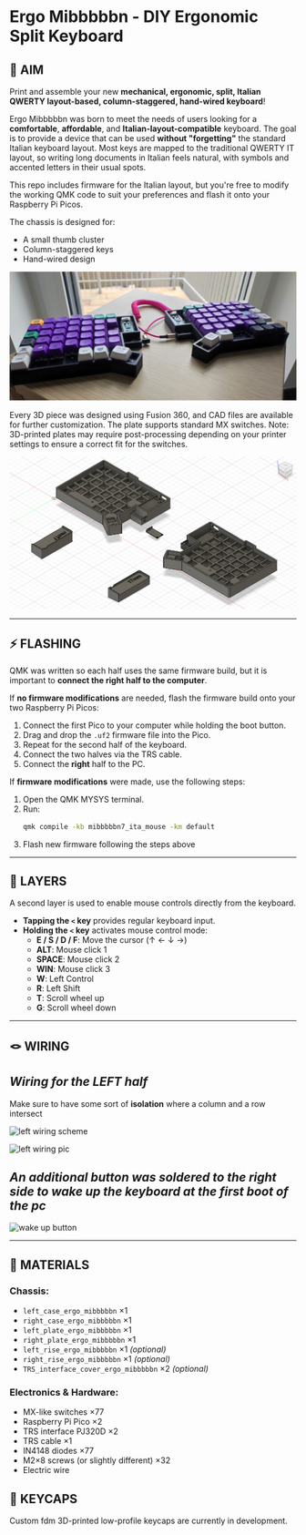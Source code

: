 # Ergo Mibbbbbn - DIY Ergonomic Split Keyboard

## 🎯 AIM

Print and assemble your new **mechanical, ergonomic, split, Italian QWERTY layout-based, column-staggered, hand-wired keyboard**!

Ergo Mibbbbbn was born to meet the needs of users looking for a **comfortable**, **affordable**, and **Italian-layout-compatible** keyboard. The goal is to provide a device that can be used **without "forgetting"** the standard Italian keyboard layout. Most keys are mapped to the traditional QWERTY IT layout, so writing long documents in Italian feels natural, with symbols and accented letters in their usual spots.

This repo includes firmware for the Italian layout, but you're free to modify the working QMK code to suit your preferences and flash it onto your Raspberry Pi Picos.

The chassis is designed for:
- A small thumb cluster
- Column-staggered keys
- Hand-wired design

<!-- BREAKPOINT -->
![flat view](Pics/Photos/flat_trs_3.jpg)
<!-- BREAKPOINT -->

Every 3D piece was designed using Fusion 360, and CAD files are available for further customization. The plate supports standard MX switches. Note: 3D-printed plates may require post-processing depending on your printer settings to ensure a correct fit for the switches.
<!-- BREAKPOINT -->
![fusion360_screenshot](Pics/Fusion360/side_view.png)
<!-- BREAKPOINT -->
---

## ⚡​ FLASHING

QMK was written so each half uses the same firmware build, but it is important to **connect the right half to the computer**.

If **no firmware modifications** are needed, flash the firmware build onto your two Raspberry Pi Picos:

1. Connect the first Pico to your computer while holding the boot button.
2. Drag and drop the `.uf2` firmware file into the Pico.
3. Repeat for the second half of the keyboard.
4. Connect the two halves via the TRS cable.
5. Connect the **right** half to the PC.

If **firmware modifications** were made, use the following steps:

1. Open the QMK MYSYS terminal.
2. Run:
   ```bash
   qmk compile -kb mibbbbbn7_ita_mouse -km default
3. Flash new firmware following the steps above
---

## 💅​ LAYERS

A second layer is used to enable mouse controls directly from the keyboard.

- **Tapping the `<` key** provides regular keyboard input.
- **Holding the `<` key** activates mouse control mode:
  - **E / S / D / F**: Move the cursor (↑ ← ↓ →)
  - **ALT**: Mouse click 1
  - **SPACE**: Mouse click 2
  - **WIN**: Mouse click 3
  - **W**: Left Control
  - **R**: Left Shift
  - **T**: Scroll wheel up
  - **G**: Scroll wheel down

---
## 🪢​ WIRING

*Wiring for the LEFT half*
---
<!-- BREAKPOINT -->
Make sure to have some sort of **isolation** where a column and a row intersect  
<!-- BREAKPOINT -->
![left wiring scheme](Wiring/left_wiring.png)
<!-- BREAKPOINT -->
![left wiring pic](Wiring/left_wiring_pic.jpg)
<!-- BREAKPOINT -->
*An additional button was soldered to the right side to wake up the keyboard at the first boot of the pc*
---
<!-- BREAKPOINT -->
![wake up button](Wiring/button_for_right_side.png)
<!-- BREAKPOINT -->
---
## 🧱​ MATERIALS

### Chassis:
- `left_case_ergo_mibbbbbn` ×1  
- `right_case_ergo_mibbbbbn` ×1  
- `left_plate_ergo_mibbbbbn` ×1  
- `right_plate_ergo_mibbbbbn` ×1  
- `left_rise_ergo_mibbbbbn` ×1 *(optional)*  
- `right_rise_ergo_mibbbbbn` ×1 *(optional)*  
- `TRS_interface_cover_ergo_mibbbbbn` ×2 *(optional)*  

### Electronics & Hardware:
- MX-like switches ×77
- Raspberry Pi Pico ×2  
- TRS interface PJ320D ×2  
- TRS cable ×1  
- IN4148 diodes ×77  
- M2×8 screws (or slightly different) ×32  
- Electric wire  

## 🧢 KEYCAPS

Custom fdm 3D-printed low-profile keycaps are currently in development.
